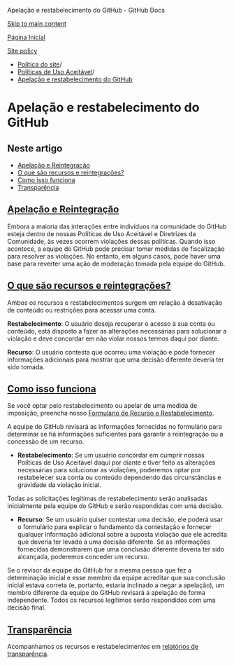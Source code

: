 Apelação e restabelecimento do GitHub - GitHub Docs

[Skip to main content](#main-content)

[Página Inicial](/pt)

[Site policy](/pt/site-policy)

* [Política do site](/pt/site-policy)/
* [Políticas de Uso Aceitável](/pt/site-policy/acceptable-use-policies)/
* [Apelação e restabelecimento do GitHub](/pt/site-policy/acceptable-use-policies/github-appeal-and-reinstatement)

Apelação e restabelecimento do GitHub
==========

Neste artigo
----------

* [Apelação e Reintegração](#appeal-and-reinstatement)
* [O que são recursos e reintegrações?](#what-are-appeals-and-reinstatements)
* [Como isso funciona](#how-this-works)
* [Transparência](#transparency)

[Apelação e Reintegração](#appeal-and-reinstatement)
----------

Embora a maioria das interações entre indivíduos na comunidade do GitHub esteja dentro de nossas Políticas de Uso Aceitável e Diretrizes da Comunidade, às vezes ocorrem violações dessas políticas. Quando isso acontece, a equipe do GitHub pode precisar tomar medidas de fiscalização para resolver as violações. No entanto, em alguns casos, pode haver uma base para reverter uma ação de moderação tomada pela equipe do GitHub.

[O que são recursos e reintegrações?](#what-are-appeals-and-reinstatements)
----------

Ambos os recursos e restabelecimentos surgem em relação à desativação de conteúdo ou restrições para acessar uma conta.

**Restabelecimento**: O usuário deseja recuperar o acesso à sua conta ou conteúdo, está disposto a fazer as alterações necessárias para solucionar a violação e deve concordar em não violar nossos termos daqui por diante.

**Recurso**: O usuário contesta que ocorreu uma violação e pode fornecer informações adicionais para mostrar que uma decisão diferente deveria ter sido tomada.

[Como isso funciona](#how-this-works)
----------

Se você optar pelo restabelecimento ou apelar de uma medida de imposição, preencha nosso [Formulário de Recurso e Restabelecimento](https://support.github.com/contact/reinstatement).

A equipe do GitHub revisará as informações fornecidas no formulário para determinar se há informações suficientes para garantir a reintegração ou a concessão de um recurso.

* **Restabelecimento**: Se um usuário concordar em cumprir nossas Políticas de Uso Aceitável daqui por diante e tiver feito as alterações necessárias para solucionar as violações, poderemos optar por restabelecer sua conta ou conteúdo dependendo das circunstâncias e gravidade da violação inicial.

Todas as solicitações legítimas de restabelecimento serão analisadas inicialmente pela equipe do GitHub e serão respondidas com uma decisão.

* **Recurso**: Se um usuário quiser contestar uma decisão, ele poderá usar o formulário para explicar o fundamento da contestação e fornecer qualquer informação adicional sobre a suposta violação que ele acredita que deveria ter levado a uma decisão diferente. Se as informações fornecidas demonstrarem que uma conclusão diferente deveria ter sido alcançada, poderemos conceder um recurso.

Se o revisor da equipe do GitHub for a mesma pessoa que fez a determinação inicial e esse membro da equipe acreditar que sua conclusão inicial estava correta (e, portanto, estaria inclinado a negar a apelação), um membro diferente da equipe do GitHub revisará a apelação de forma independente. Todos os recursos legítimos serão respondidos com uma decisão final.

[Transparência](#transparency)
----------

Acompanhamos os recursos e restabelecimentos em [relatórios de transparência](https://github.blog/2022-01-27-2021-transparency-report/#Appeals_and_other_reinstatements).
